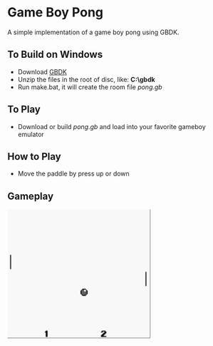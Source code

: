 # Game Boy Pong
A simple implementation of a game boy pong using GBDK.

## To Build on Windows
- Download [GBDK](https://sourceforge.net/projects/gbdk/files/gbdk-win32/2.95-3/)
- Unzip the files in the root of disc, like: **C:\gbdk**
- Run make.bat, it will create the room file *pong.gb*

## To Play
- Download or build *pong.gb* and load into your favorite gameboy emulator

## How to Play
- Move the paddle by press up or down

## Gameplay
![alt text](https://github.com/FelipeRes/GameBoyPong/blob/main/gameplay.png)
